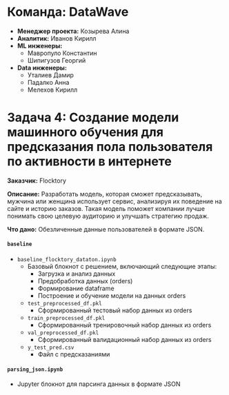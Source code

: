 # Команда: DataWave

- **Менеджер проекта:** Козырева Алина
- **Аналитик:** Иванов Кирилл
- **ML инженеры:**
  - Мавропуло Константин
  - Шипигузов Георгий
- **Data инженеры:**
  - Уталиев Дамир
  - Падалко Анна
  - Мелехов Кирилл
                    
# Задача 4: Создание модели машинного обучения для предсказания пола пользователя по активности в интернете

**Заказчик:** Flocktory

**Описание:** 
Разработать модель, которая сможет предсказывать, мужчина или женщина использует сервис, анализируя их поведение на сайте и историю заказов. Такая модель поможет компании лучше понимать свою целевую аудиторию и улучшать стратегию продаж.

**Что дано:** 
Обезличенные данные пользователей в формате JSON.


#### `baseline`
- `baseline_flocktory_dataton.ipynb`
  - Базовый блокнот с решением, включающий следующие этапы:
    - Загрузка и анализ данных
    - Предобработка данных (orders)
    - Формирование dataframe
    - Построение и обучение модели на данных orders
  - `test_preprocessed_df.pkl`
    - Сформированный тестовый набор данных из orders
  - `train_preprocessed_df.pkl`
    - Сформированный тренировочный набор данных из orders
  - `val_preprocessed_df.pkl`
    - Сформированный валидационный набор данных из orders
  - `y_test_pred.csv`
    - Файл с предсказаниями

#### `parsing_json.ipynb`
  - Jupyter блокнот для парсинга данных в формате JSON
